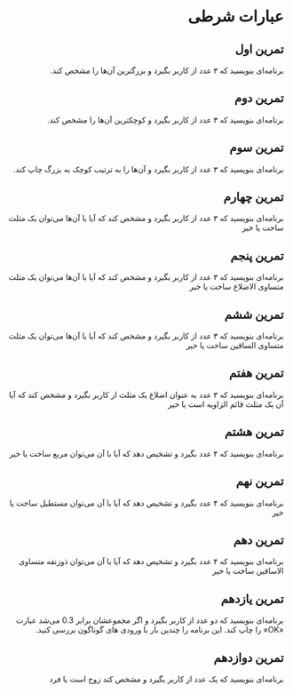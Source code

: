 <div dir="rtl">

# عبارات شرطی

## تمرین اول

برنامه‌ای بنویسید که ۳ عدد از کاربر بگیرد و بزرگترین آن‌ها را مشخص کند.


## تمرین دوم

برنامه‌ای بنویسید که ۳ عدد از کاربر بگیرد و کوچکترین آن‌ها را مشخص کند.


## تمرین سوم

برنامه‌ای بنویسید که ۳ عدد از کاربر بگیرد و آن‌ها را به ترتیب کوچک به بزرگ چاپ کند.


## تمرین چهارم

برنامه‌ای بنویسید که ۳ عدد از کاربر بگیرد و مشخص کند که آیا با آن‌ها می‌توان یک مثلث ساخت یا خیر


## تمرین پنجم

برنامه‌ای بنویسید که ۳ عدد از کاربر بگیرد و مشخص کند که آیا با آن‌ها می‌توان یک مثلث متساوی الاضلاع ساخت یا خیر


## تمرین ششم

برنامه‌ای بنویسید که ۳ عدد از کاربر بگیرد و مشخص کند که آیا با آن‌ها می‌توان یک مثلث متساوی الساقین ساخت یا خیر


## تمرین هفتم

برنامه‌ای بنویسید که ۳ عدد به عنوان اضلاع یک مثلث از کاربر بگیرد و مشخص کند که آیا آن یک مثلث قائم الزاویه است یا خیر


## تمرین هشتم

برنامه‌ای بنویسید که ۴ عدد بگیرد و تشخیص دهد که آیا با آن می‌توان مربع ساخت یا خیر


## تمرین نهم

برنامه‌ای بنویسید که ۴ عدد بگیرد و تشخیص دهد که آیا با آن می‌توان مستطیل ساخت یا خیر


## تمرین دهم

برنامه‌ای بنویسید که ۴ عدد بگیرد و تشخیص دهد که آیا با آن می‌توان ذوزنقه متساوی الاساقین ساخت یا خیر


## تمرین یازدهم

برنامه‌ای بنویسید که دو عدد از کاربر بگیرد و اگر مجموعشان برابر 0.3 می‌شد عبارت «OK» را چاپ کند. این برنامه را چندین بار با ورودی های گوناگون بررسی کنید.


## تمرین دوازدهم

برنامه‌ای بنویسید که یک عدد از کاربر بگیرد و مشخص کند زوج است یا فرد


</div>